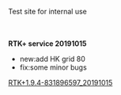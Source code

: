 <span class="markdown-body-normal-header">Test site for internal use
</span>
<br>
<br>
<br>

**RTK+ service 20191015**
- new:add HK grid 80
- fix:some minor bugs

 [RTK+1.9.4-831896597_20191015](files/RTK+1.9.4-831896597_20191015_wwwRelease.zip)
